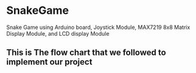# SnakeGame
Snake Game using Arduino board, Joystick Module, MAX7219 8x8 Matrix Display Module, and LCD display Module 

## This is The flow chart that we followed to implement our project
